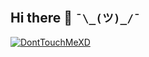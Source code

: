## Hi there 👋 ```¯\_(ツ)_/¯```

[![DontTouchMeXD](https://github-readme-stats.vercel.app/api?username=DontTouchMeXD)](https://github.com/DontTouchMeXD)

